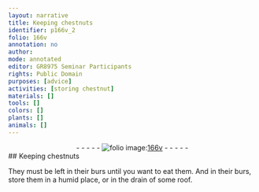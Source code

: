 ```yaml
---
layout: narrative
title: Keeping chestnuts
identifier: p166v_2
folio: 166v
annotation: no
author:
mode: annotated
editor: GR8975 Seminar Participants
rights: Public Domain
purposes: [advice]
activities: [storing chestnut]
materials: []
tools: []
colors: []
plants: []
animals: []
---
```


 <div class="folio" align="center">- - - - - <a href="http://gallica.bnf.fr/ark:/12148/btv1b10500001g/f338.image" target="_blank"><img src="https://cu-mkp.github.io/GR8975-edition/assets/photo-icon.png" alt="folio image: " style="display:inline-block; margin-bottom:-3px;"/>166v</a> - - - - - </div> 
## Keeping chestnuts

 
<span class="activity">They must be left in their burs until you want to eat them. And in their burs, store them in a humid place, or in the drain of some roof.</span>
 